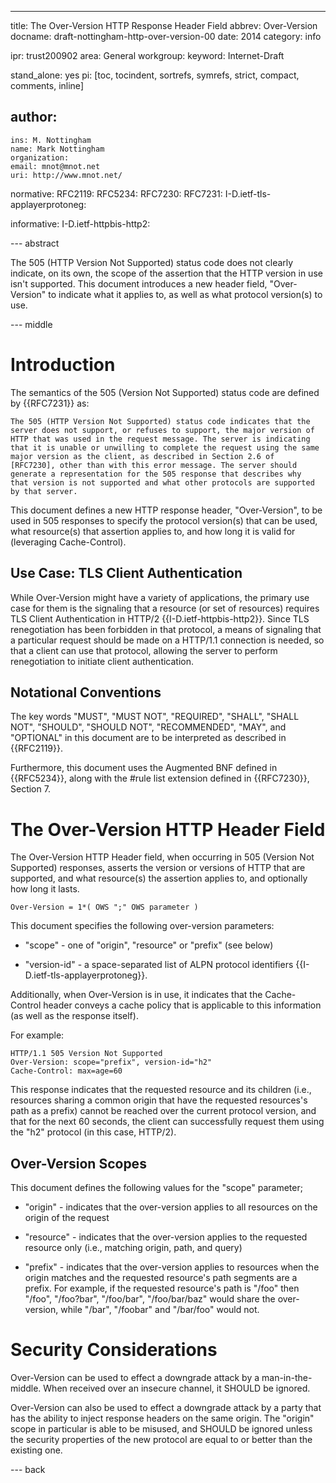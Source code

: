 ---
title: The Over-Version HTTP Response Header Field
abbrev: Over-Version
docname: draft-nottingham-http-over-version-00
date: 2014
category: info

ipr: trust200902
area: General
workgroup: 
keyword: Internet-Draft

stand_alone: yes
pi: [toc, tocindent, sortrefs, symrefs, strict, compact, comments, inline]

author:
 -
    ins: M. Nottingham
    name: Mark Nottingham
    organization: 
    email: mnot@mnot.net
    uri: http://www.mnot.net/

normative:
  RFC2119:
  RFC5234:
  RFC7230:
  RFC7231:
  I-D.ietf-tls-applayerprotoneg:

informative:
  I-D.ietf-httpbis-http2:


--- abstract

The 505 (HTTP Version Not Supported) status code does not clearly indicate, on its own, the scope
of the assertion that the HTTP version in use isn't supported. This document introduces a new
header field, "Over-Version" to indicate what it applies to, as well as what protocol version(s)
to use.

--- middle

# Introduction

The semantics of the 505 (Version Not Supported) status code are defined by {{RFC7231}} as:

    The 505 (HTTP Version Not Supported) status code indicates that the 
    server does not support, or refuses to support, the major version of 
    HTTP that was used in the request message. The server is indicating 
    that it is unable or unwilling to complete the request using the same 
    major version as the client, as described in Section 2.6 of 
    [RFC7230], other than with this error message. The server should 
    generate a representation for the 505 response that describes why 
    that version is not supported and what other protocols are supported 
    by that server.

This document defines a new HTTP response header, "Over-Version", to be used in 505 responses
to specify the protocol version(s) that can be used, what resource(s) that assertion applies to, and how long it is valid for (leveraging Cache-Control).

## Use Case: TLS Client Authentication

While Over-Version might have a variety of applications, the primary use case for them is the
signaling that a resource (or set of resources) requires TLS Client Authentication in HTTP/2
{{I-D.ietf-httpbis-http2}}. Since TLS renegotiation has been forbidden in that protocol, a means of
signaling that a particular request should be made on a HTTP/1.1 connection is needed, so that a
client can use that protocol, allowing the server to perform renegotiation to initiate client
authentication.

## Notational Conventions

The key words "MUST", "MUST NOT", "REQUIRED", "SHALL", "SHALL NOT", "SHOULD", "SHOULD NOT",
"RECOMMENDED", "MAY", and "OPTIONAL" in this document are to be interpreted as described in
{{RFC2119}}.

Furthermore, this document uses the Augmented BNF defined in {{RFC5234}}, along with the #rule
list extension defined in {{RFC7230}}, Section 7.

# The Over-Version HTTP Header Field

The Over-Version HTTP Header field, when occurring in 505 (Version Not Supported) responses,
asserts the version or versions of HTTP that are supported, and what resource(s) the assertion
applies to, and optionally how long it lasts.

    Over-Version = 1*( OWS ";" OWS parameter )

This document specifies the following over-version parameters:

* "scope" - one of "origin", "resource" or "prefix" (see below)

* "version-id" - a space-separated list of ALPN protocol identifiers {{I-D.ietf-tls-applayerprotoneg}}.

Additionally, when Over-Version is in use, it indicates that the Cache-Control header conveys a
cache policy that is applicable to this information (as well as the response itself).
    
For example:

    HTTP/1.1 505 Version Not Supported
    Over-Version: scope="prefix", version-id="h2"
    Cache-Control: max=age=60
    
This response indicates that the requested resource and its children (i.e., resources sharing a
common origin that have the requested resources's path as a prefix) cannot be reached over the
current protocol version, and that for the next 60 seconds, the client can successfully request
them using the "h2" protocol (in this case, HTTP/2).


## Over-Version Scopes

This document defines the following values for the "scope" parameter;

* "origin" - indicates that the over-version applies to all resources on the origin of the request

* "resource" - indicates that the over-version applies to the requested resource only (i.e., matching origin, path, and query)

* "prefix" - indicates that the over-version applies to resources when the origin matches and the requested resource's path segments are a prefix. For example, if the requested resource's path is "/foo" then "/foo", "/foo?bar", "/foo/bar", "/foo/bar/baz" would share the over-version, while "/bar",  "/foobar" and "/bar/foo" would not.

# Security Considerations

Over-Version can be used to effect a downgrade attack by a man-in-the-middle. When received over an insecure channel, it SHOULD be ignored.

Over-Version can also be used to effect a downgrade attack by a party that has the ability to inject response headers on the same origin. The "origin" scope in particular is able to be misused, and SHOULD be ignored unless the security properties of the new protocol are equal to or better than the existing one.




--- back
